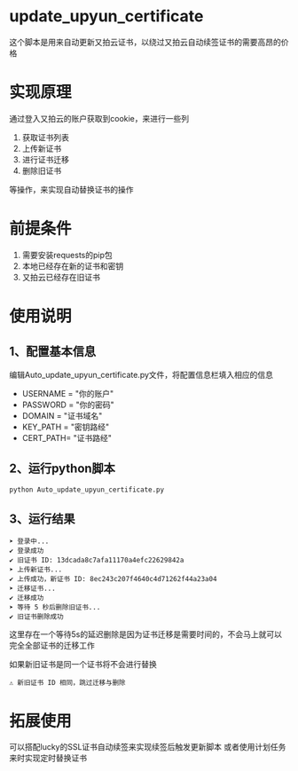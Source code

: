 # update_upyun_certificate
这个脚本是用来自动更新又拍云证书，以绕过又拍云自动续签证书的需要高昂的价格

# 实现原理
通过登入又拍云的账户获取到cookie，来进行一些列
1. 获取证书列表
2. 上传新证书
3. 进行证书迁移
4. 删除旧证书

等操作，来实现自动替换证书的操作
# 前提条件
1. 需要安装requests的pip包
2. 本地已经存在新的证书和密钥
3. 又拍云已经存在旧证书
# 使用说明
## 1、配置基本信息
编辑Auto_update_upyun_certificate.py文件，将配置信息栏填入相应的信息

- USERNAME = "你的账户"
- PASSWORD = "你的密码"
- DOMAIN   = "证书域名"
- KEY_PATH = "密钥路经"
- CERT_PATH= "证书路经"

## 2、运行python脚本
```python Auto_update_upyun_certificate.py```

## 3、运行结果
```
➤ 登录中...
✔ 登录成功
✔ 旧证书 ID: 13dcada8c7afa11170a4efc22629842a
➤ 上传新证书...
✔ 上传成功，新证书 ID: 8ec243c207f4640c4d71262f44a23a04
➤ 迁移证书...
✔ 迁移成功
➤ 等待 5 秒后删除旧证书...
✔ 旧证书删除成功
```
这里存在一个等待5s的延迟删除是因为证书迁移是需要时间的，不会马上就可以完全全部证书的迁移工作

如果新旧证书是同一个证书将不会进行替换

```⚠️ 新旧证书 ID 相同，跳过迁移与删除```
# 拓展使用
可以搭配lucky的SSL证书自动续签来实现续签后触发更新脚本
或者使用计划任务来时实现定时替换证书